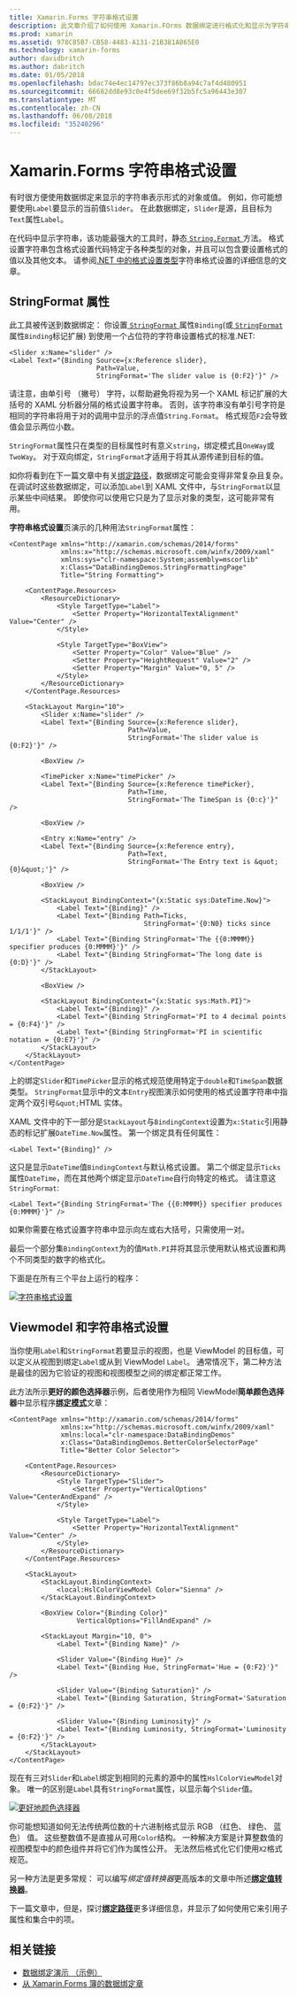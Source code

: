 ```yaml
---
title: Xamarin.Forms 字符串格式设置
description: 此文章介绍了如何使用 Xamarin.FOrms 数据绑定进行格式化和显示为字符串的对象。 这被通过将绑定的 StringFormat 设置为其占位符的标准.NET 格式化字符串。
ms.prod: xamarin
ms.assetid: 978C85B7-CB58-4483-A131-21B381A865E0
ms.technology: xamarin-forms
author: davidbritch
ms.author: dabritch
ms.date: 01/05/2018
ms.openlocfilehash: bdac74e4ec14797ec373f86b8a94c7af4d480951
ms.sourcegitcommit: 66682dd8e93c0e4f5dee69f32b5fc5a96443e307
ms.translationtype: MT
ms.contentlocale: zh-CN
ms.lasthandoff: 06/08/2018
ms.locfileid: "35240296"
---
```

# <a name="xamarinforms-string-formatting"></a>Xamarin.Forms 字符串格式设置

有时很方便使用数据绑定来显示的字符串表示形式的对象或值。 例如，你可能想要使用`Label`要显示的当前值`Slider`。 在此数据绑定，`Slider`是源，且目标为`Text`属性`Label`。

在代码中显示字符串，该功能最强大的工具时，静态[ `String.Format` ](https://developer.xamarin.com/api/member/System.String.Format/p/System.String/System.Object/)方法。 格式设置字符串包含格式设置代码特定于各种类型的对象，并且可以包含要设置格式的值以及其他文本。 请参阅[.NET 中的格式设置类型](/dotnet/standard/base-types/formatting-types/)字符串格式设置的详细信息的文章。

## <a name="the-stringformat-property"></a>StringFormat 属性

此工具被传送到数据绑定： 你设置[ `StringFormat` ](https://developer.xamarin.com/api/property/Xamarin.Forms.BindingBase.StringFormat/)属性`Binding`(或[ `StringFormat` ](https://developer.xamarin.com/api/property/Xamarin.Forms.Xaml.BindingExtension.StringFormat/)属性`Binding`标记扩展) 到使用一个占位符的字符串设置格式的标准.NET:

```xaml
<Slider x:Name="slider" />
<Label Text="{Binding Source={x:Reference slider},
                      Path=Value,
                      StringFormat='The slider value is {0:F2}'}" />
```

请注意，由单引号 （撇号） 字符，以帮助避免将视为另一个 XAML 标记扩展的大括号的 XAML 分析器分隔的格式设置字符串。 否则，该字符串没有单引号字符是相同的字符串将用于对的调用中显示的浮点值`String.Format`。 格式规范`F2`会导致值会显示两位小数。

`StringFormat`属性只在类型的目标属性时有意义`string`，绑定模式且`OneWay`或`TwoWay`。 对于双向绑定，`StringFormat`才适用于将其从源传递到目标的值。

如你将看到在下一篇文章中有关[绑定路径](binding-path.md)，数据绑定可能会变得非常复杂且复杂。 在调试时这些数据绑定，可以添加`Label`到 XAML 文件中，与`StringFormat`以显示某些中间结果。 即使你可以使用它只是为了显示对象的类型，这可能非常有用。

**字符串格式设置**页演示的几种用法`StringFormat`属性：

```xaml
<ContentPage xmlns="http://xamarin.com/schemas/2014/forms"
             xmlns:x="http://schemas.microsoft.com/winfx/2009/xaml"
             xmlns:sys="clr-namespace:System;assembly=mscorlib"
             x:Class="DataBindingDemos.StringFormattingPage"
             Title="String Formatting">

    <ContentPage.Resources>
        <ResourceDictionary>
            <Style TargetType="Label">
                <Setter Property="HorizontalTextAlignment" Value="Center" />
            </Style>

            <Style TargetType="BoxView">
                <Setter Property="Color" Value="Blue" />
                <Setter Property="HeightRequest" Value="2" />
                <Setter Property="Margin" Value="0, 5" />
            </Style>
        </ResourceDictionary>
    </ContentPage.Resources>

    <StackLayout Margin="10">
        <Slider x:Name="slider" />
        <Label Text="{Binding Source={x:Reference slider},
                              Path=Value,
                              StringFormat='The slider value is {0:F2}'}" />

        <BoxView />

        <TimePicker x:Name="timePicker" />
        <Label Text="{Binding Source={x:Reference timePicker},
                              Path=Time,
                              StringFormat='The TimeSpan is {0:c}'}" />

        <BoxView />

        <Entry x:Name="entry" />
        <Label Text="{Binding Source={x:Reference entry},
                              Path=Text,
                              StringFormat='The Entry text is &quot;{0}&quot;'}" />

        <BoxView />

        <StackLayout BindingContext="{x:Static sys:DateTime.Now}">
            <Label Text="{Binding}" />
            <Label Text="{Binding Path=Ticks,
                                  StringFormat='{0:N0} ticks since 1/1/1'}" />
            <Label Text="{Binding StringFormat='The {{0:MMMM}} specifier produces {0:MMMM}'}" />
            <Label Text="{Binding StringFormat='The long date is {0:D}'}" />
        </StackLayout>

        <BoxView />

        <StackLayout BindingContext="{x:Static sys:Math.PI}">
            <Label Text="{Binding}" />
            <Label Text="{Binding StringFormat='PI to 4 decimal points = {0:F4}'}" />
            <Label Text="{Binding StringFormat='PI in scientific notation = {0:E7}'}" />
        </StackLayout>
    </StackLayout>
</ContentPage>
```

上的绑定`Slider`和`TimePicker`显示的格式规范使用特定于`double`和`TimeSpan`数据类型。 `StringFormat`显示中的文本`Entry`视图演示如何使用的格式设置字符串中指定两个双引号`&quot;`HTML 实体。

XAML 文件中的下一部分是`StackLayout`与`BindingContext`设置为`x:Static`引用静态的标记扩展`DateTime.Now`属性。 第一个绑定具有任何属性：

```xaml
<Label Text="{Binding}" />
```

这只是显示`DateTime`值`BindingContext`与默认格式设置。 第二个绑定显示`Ticks`属性`DateTime`，而在其他两个绑定显示`DateTime`自行向特定的格式。 请注意这`StringFormat`:

```xaml
<Label Text="{Binding StringFormat='The {{0:MMMM}} specifier produces {0:MMMM}'}" />
```

如果你需要在格式设置字符串中显示向左或右大括号，只需使用一对。

最后一个部分集`BindingContext`为的值`Math.PI`并将其显示使用默认格式设置和两个不同类型的数字的格式化。

下面是在所有三个平台上运行的程序：

[![字符串格式设置](string-formatting-images/stringformatting-small.png "字符串格式设置")](string-formatting-images/stringformatting-large.png#lightbox "字符串格式设置")

## <a name="viewmodels-and-string-formatting"></a>Viewmodel 和字符串格式设置

当你使用`Label`和`StringFormat`若要显示的视图，也是 ViewModel 的目标值，可以定义从视图到绑定`Label`或从到 ViewModel `Label`。 通常情况下，第二种方法是最佳的因为它验证的视图和视图模型之间的绑定都正常工作。

此方法所示**更好的颜色选择器**示例，后者使用作为相同 ViewModel**简单颜色选择器**中显示程序[**绑定模式**](binding-mode.md)文章：

```xaml
<ContentPage xmlns="http://xamarin.com/schemas/2014/forms"
             xmlns:x="http://schemas.microsoft.com/winfx/2009/xaml"
             xmlns:local="clr-namespace:DataBindingDemos"
             x:Class="DataBindingDemos.BetterColorSelectorPage"
             Title="Better Color Selector">

    <ContentPage.Resources>
        <ResourceDictionary>
            <Style TargetType="Slider">
                <Setter Property="VerticalOptions" Value="CenterAndExpand" />
            </Style>

            <Style TargetType="Label">
                <Setter Property="HorizontalTextAlignment" Value="Center" />
            </Style>
        </ResourceDictionary>
    </ContentPage.Resources>

    <StackLayout>
        <StackLayout.BindingContext>
            <local:HslColorViewModel Color="Sienna" />
        </StackLayout.BindingContext>

        <BoxView Color="{Binding Color}"
                 VerticalOptions="FillAndExpand" />

        <StackLayout Margin="10, 0">
            <Label Text="{Binding Name}" />

            <Slider Value="{Binding Hue}" />
            <Label Text="{Binding Hue, StringFormat='Hue = {0:F2}'}" />

            <Slider Value="{Binding Saturation}" />
            <Label Text="{Binding Saturation, StringFormat='Saturation = {0:F2}'}" />

            <Slider Value="{Binding Luminosity}" />
            <Label Text="{Binding Luminosity, StringFormat='Luminosity = {0:F2}'}" />
        </StackLayout>
    </StackLayout>
</ContentPage>    
```

现在有三对`Slider`和`Label`绑定到相同的元素的源中的属性`HslColorViewModel`对象。 唯一的区别是`Label`具有`StringFormat`属性，以显示每个`Slider`值。

[![更好地颜色选择器](string-formatting-images/bettercolorselector-small.png "更好地颜色选择器")](string-formatting-images/bettercolorselector-large.png#lightbox "更好地颜色选择器")

你可能想知道如何无法传统两位数的十六进制格式显示 RGB （红色、 绿色、 蓝色） 值。 这些整数值不是直接从可用`Color`结构。 一种解决方案是计算整数值的视图模型中的颜色组件并将它们作为属性公开。 无法然后格式化它们使用`X2`格式规范。

另一种方法是更多常规： 可以编写*绑定值转换器*更高版本的文章中所述[**绑定值转换器**](converters.md)。

下一篇文章中，但是，探讨[**绑定路径**](binding-path.md)更多详细信息，并显示了如何使用它来引用子属性和集合中的项。


## <a name="related-links"></a>相关链接

- [数据绑定演示 （示例）](https://developer.xamarin.com/samples/xamarin-forms/DataBindingDemos/)
- [从 Xamarin.Forms 簿的数据绑定章](~/xamarin-forms/creating-mobile-apps-xamarin-forms/summaries/chapter16.md)
